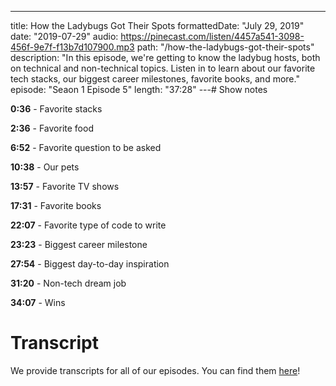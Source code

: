 ---

title: How the Ladybugs Got Their Spots
formattedDate: "July 29, 2019"
date: "2019-07-29"
audio: https://pinecast.com/listen/4457a541-3098-456f-9e7f-f13b7d107900.mp3
path: "/how-the-ladybugs-got-their-spots"
description: "In this episode, we're getting to know the ladybug hosts, both on technical and non-technical topics. Listen in to learn about our favorite tech stacks, our biggest career milestones, favorite books, and more."
episode: "Seaon 1 Episode 5"
length: "37:28"
---# Show notes

**0:36** - Favorite stacks

**2:36** - Favorite food

**6:52** - Favorite question to be asked

**10:38** - Our pets

**13:57** - Favorite TV shows

**17:31** - Favorite books

**22:07** - Favorite type of code to write

**23:23** - Biggest career milestone

**27:54** - Biggest day-to-day inspiration

**31:20** - Non-tech dream job

**34:07** - Wins

# Transcript

We provide transcripts for all of our episodes. You can find them [here](https://github.com/ladybug-podcast/ladybug-website/blob/master/transcripts/05-how-the-ladybugs-got-their-spots.md)!
